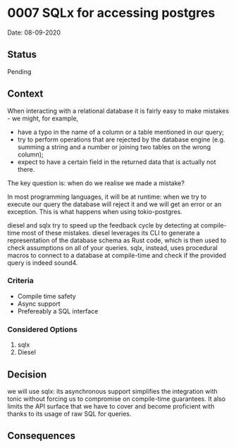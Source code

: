 # 0007 SQLx for accessing postgres

Date: 08-09-2020

## Status

Pending

## Context

When interacting with a relational database it is fairly easy to make mistakes - we might, for example,

* have a typo in the name of a column or a table mentioned in our query;
* try to perform operations that are rejected by the database engine (e.g. summing a string and a number or joining two tables on the wrong column);
* expect to have a certain field in the returned data that is actually not there.

The key question is: when do we realise we made a mistake?

In most programming languages, it will be at runtime: when we try to execute our query the database will reject it and we will get an error or an exception. This is what happens when using tokio-postgres.

diesel and sqlx try to speed up the feedback cycle by detecting at compile-time most of these mistakes.
diesel leverages its CLI to generate a representation of the database schema as Rust code, which is then used to check assumptions on all of your queries.
sqlx, instead, uses procedural macros to connect to a database at compile-time and check if the provided query is indeed sound4.

### Criteria

* Compile time safety
* Async support
* Prefereably a SQL interface

### Considered Options

1. sqlx
2. Diesel

## Decision

we will use sqlx: its asynchronous support simplifies the integration with tonic without forcing us to compromise on compile-time guarantees. It also limits the API surface that we have to cover and become proficient with thanks to its usage of raw SQL for queries.

## Consequences
